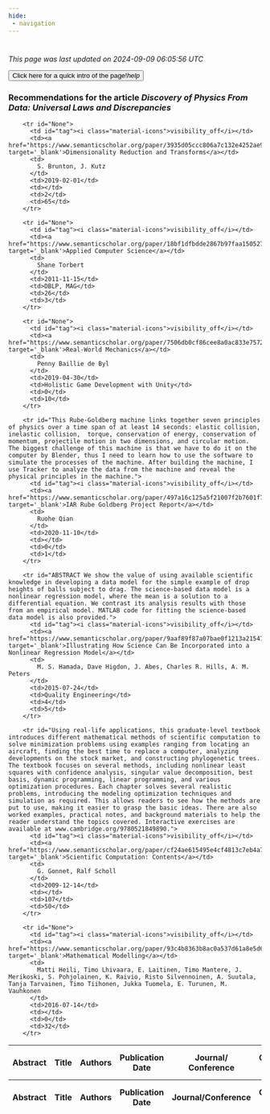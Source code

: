```yaml
---
hide:
 - navigation
---
```

<!DOCTYPE html>
#
<html lang="en">
<head>
  <meta charset="utf-8">
</head>

<body>
  <p>
  <i class="footer">This page was last updated on 2024-09-09 06:05:56 UTC</i>
  </p>
  
  <div class="note info" onclick="startIntro()">
    <p>
      <button type="button" class="buttons">
        <div style="display: flex; align-items: center;">
        Click here for a quick intro of the page! <i class="material-icons">help</i>
        </div>
      </button>
    </p>
  </div>

  <p>
  <h3 data-intro='Recommendations for the article'>
    Recommendations for the article <i>Discovery of Physics From Data: Universal Laws and Discrepancies</i>
  </h3>
  <table id="table1" class="display wrap" style="width:100%">
  <thead>
    <tr>
        <th data-intro='Click to view the abstract (if available)'>Abstract</th>
        <th>Title</th>
        <th>Authors</th>
        <th>Publication Date</th>
        <th>Journal/ Conference</th>
        <th>Citation count</th>
        <th data-intro='Highest h-index among the authors'>Highest h-index</th>
    </tr>
  </thead>
  <tbody>
    
        <tr id="None">
          <td id="tag"><i class="material-icons">visibility_off</i></td>
          <td><a href="https://www.semanticscholar.org/paper/3935d05ccc806a7c132e4252ae982cadddeeb5fd" target='_blank'>Dimensionality Reduction and Transforms</a></td>
          <td>
            S. Brunton, J. Kutz
          </td>
          <td>2019-02-01</td>
          <td></td>
          <td>2</td>
          <td>65</td>
        </tr>
    
        <tr id="None">
          <td id="tag"><i class="material-icons">visibility_off</i></td>
          <td><a href="https://www.semanticscholar.org/paper/18bf1dfbdde2867b97faa15052798edf4f78a5b0" target='_blank'>Applied Computer Science</a></td>
          <td>
            Shane Torbert
          </td>
          <td>2011-11-15</td>
          <td>DBLP, MAG</td>
          <td>26</td>
          <td>3</td>
        </tr>
    
        <tr id="None">
          <td id="tag"><i class="material-icons">visibility_off</i></td>
          <td><a href="https://www.semanticscholar.org/paper/7506db0cf86cee8a0ac833e7572cbc80b38e11cf" target='_blank'>Real-World Mechanics</a></td>
          <td>
            Penny Baillie de Byl
          </td>
          <td>2019-04-30</td>
          <td>Holistic Game Development with Unity</td>
          <td>0</td>
          <td>10</td>
        </tr>
    
        <tr id="This Rube-Goldberg machine links together seven principles of physics over a time span of at least 14 seconds: elastic collision, inelastic collision,  torque, conservation of energy, conservation of momentum, projectile motion in two dimensions, and circular motion.  The biggest challenge of this machine is that we have to do it on the computer by Blender, thus I need to learn how to use the software to simulate the processes of the machine. After building the machine, I use Tracker to analyze the data from the machine and reveal the physical principles in the machine.">
          <td id="tag"><i class="material-icons">visibility_off</i></td>
          <td><a href="https://www.semanticscholar.org/paper/497a16c125a5f21007f2b7601f7de14e502d97cf" target='_blank'>IAR Rube Goldberg Project Report</a></td>
          <td>
            Ruohe Qian
          </td>
          <td>2020-11-10</td>
          <td></td>
          <td>0</td>
          <td>1</td>
        </tr>
    
        <tr id="ABSTRACT We show the value of using available scientific knowledge in developing a data model for the simple example of drop heights of balls subject to drag. The science-based data model is a nonlinear regression model, where the mean is a solution to a differential equation. We contrast its analysis results with those from an empirical model. MATLAB code for fitting the science-based data model is also provided.">
          <td id="tag"><i class="material-icons">visibility_off</i></td>
          <td><a href="https://www.semanticscholar.org/paper/9aaf89f87a07bae0f1213a215475705d406118f7" target='_blank'>Illustrating How Science Can Be Incorporated into a Nonlinear Regression Model</a></td>
          <td>
            M. S. Hamada, Dave Higdon, J. Abes, Charles R. Hills, A. M. Peters
          </td>
          <td>2015-07-24</td>
          <td>Quality Engineering</td>
          <td>4</td>
          <td>5</td>
        </tr>
    
        <tr id="Using real-life applications, this graduate-level textbook introduces different mathematical methods of scientific computation to solve minimization problems using examples ranging from locating an aircraft, finding the best time to replace a computer, analyzing developments on the stock market, and constructing phylogenetic trees. The textbook focuses on several methods, including nonlinear least squares with confidence analysis, singular value decomposition, best basis, dynamic programming, linear programming, and various optimization procedures. Each chapter solves several realistic problems, introducing the modeling optimization techniques and simulation as required. This allows readers to see how the methods are put to use, making it easier to grasp the basic ideas. There are also worked examples, practical notes, and background materials to help the reader understand the topics covered. Interactive exercises are available at www.cambridge.org/9780521849890.">
          <td id="tag"><i class="material-icons">visibility_off</i></td>
          <td><a href="https://www.semanticscholar.org/paper/cf24ae615495e4cf4813c7eb4a785b3d61821e2d" target='_blank'>Scientific Computation: Contents</a></td>
          <td>
            G. Gonnet, Ralf Scholl
          </td>
          <td>2009-12-14</td>
          <td></td>
          <td>107</td>
          <td>50</td>
        </tr>
    
        <tr id="None">
          <td id="tag"><i class="material-icons">visibility_off</i></td>
          <td><a href="https://www.semanticscholar.org/paper/93c4b8363b8ac0a537d61a8e5d62ef219178d421" target='_blank'>Mathematical Modelling</a></td>
          <td>
            Matti Heili, Timo Lhivaara, E. Laitinen, Timo Mantere, J. Merikoski, S. Pohjolainen, K. Raivio, Risto Silvennoinen, A. Suutala, Tanja Tarvainen, Timo Tiihonen, Jukka Tuomela, E. Turunen, M. Vauhkonen
          </td>
          <td>2016-07-14</td>
          <td></td>
          <td>0</td>
          <td>32</td>
        </tr>
    
  </tbody>
  <tfoot>
    <tr>
        <th>Abstract</th>
        <th>Title</th>
        <th>Authors</th>
        <th>Publication Date</th>
        <th>Journal/Conference</th>
        <th>Citation count</th>
        <th>Highest h-index</th>
    </tr>
  </tfoot>
  </table>
  </p>

</body>

<script>
var dataTableOptions = {
        initComplete: function () {
        this.api()
            .columns()
            .every(function () {
                let column = this;
 
                // Create select element
                let select = document.createElement('select');
                select.add(new Option(''));
                column.footer().replaceChildren(select);
 
                // Apply listener for user change in value
                select.addEventListener('change', function () {
                    column
                        .search(select.value, {exact: true})
                        .draw();
                });

                // keep the width of the select element same as the column
                select.style.width = '100%';
 
                // Add list of options
                column
                    .data()
                    .unique()
                    .sort()
                    .each(function (d, j) {
                        select.add(new Option(d));
                    });
            });
    },
    scrollX: false,
    scrollCollapse: true,
    paging: true,
    fixedColumns: true,
    columnDefs: [
        {"className": "dt-center", "targets": "_all"},
        // set width for both columns 0 and 1 as 25%
        { width: '5%', targets: 0 },
        { width: '25%', targets: 1 },
        { width: '20%', targets: 2 },
        { width: '10%', targets: 3 },
        { width: '20%', targets: 4 }

      ],
    pageLength: 10,
    layout: {
        topStart: {
            buttons: ['copy', 'csv', 'excel', 'pdf', 'print']
        }
    }
  }
  new DataTable('#table1', dataTableOptions);
  
  var table = $('#table1').DataTable();
  $('#table1 tbody').on('click', 'td:first-child', function () {
    var tr = $(this).closest('tr');
    var row = table.row( tr );

    var rowId = tr.attr('id');
    // alert(rowId);

    if (row.child.isShown()) {
      // This row is already open - close it.
      row.child.hide();
      tr.removeClass('shown');
      tr.find('td:first-child').html('<i class="material-icons">visibility_off</i>');
    } else {
      // Open row.
      // row.child('foo').show();
      var content = '<div class="child-row-content"><strong>Abstract:</strong> ' + rowId + '</div>';
      row.child(content).show();
      tr.addClass('shown');
      tr.find('td:first-child').html('<i class="material-icons">visibility</i>');
    }
  });
</script>
<style>
  .child-row-content {
    text-align: justify;
    text-justify: inter-word;
    word-wrap: break-word; /* Ensure long words are broken */
    white-space: normal; /* Ensure text wraps to the next line */
    max-width: 100%; /* Ensure content does not exceed the table width */
    padding: 10px; /* Optional: add some padding for better readability */
    /* font size */
    font-size: small;
  }
</style>
</html>